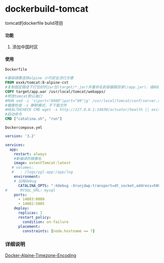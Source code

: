 # dockerbuild-tomcat
tomcat的dockerfile bulid项目

#### 功能
1. 添加中国时区

#### 使用

`Dockerfile`

```dockerfile
#基础镜像选择alpine 小巧安全流行方便
FROM exxk/tomcat:8-alpine-cst
#复制固定路径下打包好的jar包(target/*.jar)并重命名到容器跟目录(/app.jar)，或ADD
COPY target/app.war /usr/local/tomcat/webapps/
#修改tomcat默认端口
#RUN sed -i 's|port="8080"|port="80"|g' /usr/local/tomcat/conf/server.xml
#健康检查 -s 静默模式，不下载文件
#HEALTHCHECK CMD wget -s http://127.0.0.1:14030/actuator/health || exit 1
#启动命令
CMD ["catalina.sh", "run"]
```

`Dockercompose.yml`

```yaml
version: '3.2'

services:
  app:
    restart: always
    #新编译的镜像名
    image: extentTomcat:latest
   # volumes:
   #   - /logs/ygl-app:/app/log
    environment:
    # 远程debug
      CATALINA_OPTS: "-Xdebug -Xrunjdwp:transport=dt_socket,address=5005,suspend=n,server=y"
#      MYSQL_URL: mysql
    ports:
      - 14083:8080
      - 14082:5005
    deploy:
      replicas: 1
      restart_policy:
        condition: on-failure
      placement:
        constraints: [node.hostname == ?]
```

### 详细说明

[Docker-Alpine-Timezone-Encoding](http://blog.iexxk.com/2018/07/16/Docker-Alpine-Timezone-Encoding/)